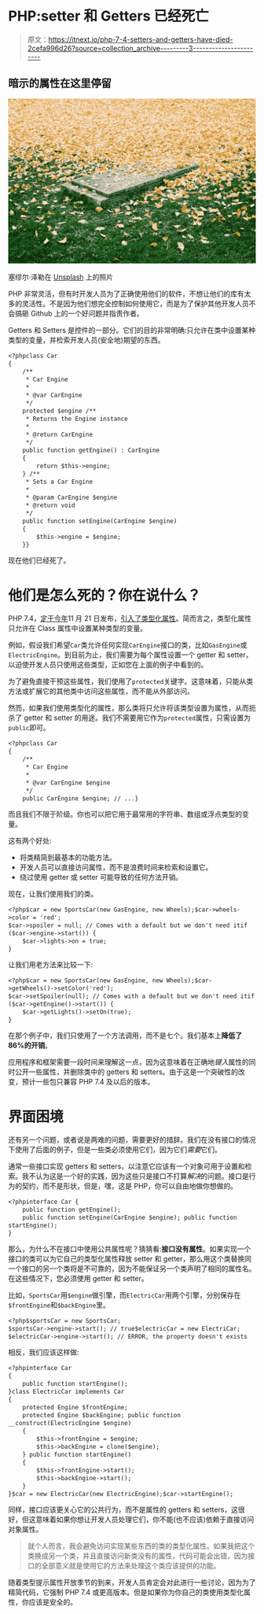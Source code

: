 # PHP:setter 和 Getters 已经死亡

> 原文：<https://itnext.io/php-7-4-setters-and-getters-have-died-2cefa996d26?source=collection_archive---------3----------------------->

## 暗示的属性在这里停留

![](img/1c8e6b4fbe8119306064e3d61b9567be.png)

塞缪尔·泽勒在 [Unsplash](https://unsplash.com?utm_source=medium&utm_medium=referral) 上的照片

PHP 非常灵活，但有时开发人员为了正确使用他们的软件，不想让他们的库有太多的灵活性。不是因为他们想完全控制如何使用它，而是为了保护其他开发人员不会搞砸 Github 上的一个好问题并指责作者。

Getters 和 Setters 是控件的一部分。它们的目的非常明确:只允许在类中设置某种类型的变量，并检索开发人员(安全地)期望的东西。

```
<?phpclass Car
{
    /**
     * Car Engine
     *
     * @var CarEngine
     */
    protected $engine /**
     * Returns the Engine instance
     *
     * @return CarEngine
     */
    public function getEngine() : CarEngine
    {
        return $this->engine;
    } /**
     * Sets a Car Engine
     *
     * @param CarEngine $engine
     * @return void
     */
    public function setEngine(CarEngine $engine)
    {
        $this->engine = $engine;
    }}
```

现在他们已经死了。

# 他们是怎么死的？你在说什么？

PHP 7.4，[定于今年](https://wiki.php.net/todo/php74)11 月 21 日发布，[引入了类型化属性](https://wiki.php.net/rfc/typed_properties_v2)。简而言之，类型化属性只允许在 Class 属性中设置某种类型的变量。

例如，假设我们希望`Car`类允许任何实现`CarEngine`接口的类，比如`GasEngine`或`ElectricEngine`。到目前为止，我们需要为每个属性设置一个 getter 和 setter，以迫使开发人员只使用这些类型，正如您在上面的例子中看到的。

为了避免直接干预这些属性，我们使用了`protected`关键字。这意味着，只能从类方法或扩展它的其他类中访问这些属性，而不能从外部访问。

然而，如果我们使用类型化的属性，那么类将只允许将该类型设置为属性，从而扼杀了 getter 和 setter 的用途。我们不需要用它作为`protected`属性，只需设置为`public`即可。

```
<?phpclass Car
{
    /**
     * Car Engine
     *
     * @var CarEngine $engine
     */
    public CarEngine $engine; // ...}
```

而且我们不限于阶级。你也可以把它用于最常用的字符串、数组或浮点类型的变量。

这有两个好处:

*   将类精简到最基本的功能方法。
*   开发人员可以直接访问属性，而不是浪费时间来检索和设置它。
*   绕过使用 getter 或 setter 可能导致的任何方法开销。

现在，让我们使用我们的类。

```
<?php$car = new SportsCar(new GasEngine, new Wheels);$car->wheels->color = 'red';
$car->spoiler = null; // Comes with a default but we don't need itif ($car->engine->start()) {
    $car->lights->on = true;
}
```

让我们用老方法来比较一下:

```
<?php$car = new SportsCar(new GasEngine, new Wheels);$car->getWheels()->setColor('red');
$car->setSpoiler(null); // Comes with a default but we don't need itif ($car->getEngine()->start()) {
    $car->getLights()->setOn(true);
}
```

在那个例子中，我们只使用了一个方法调用，而不是七个。我们基本上**降低了 86%的开销**。

应用程序和框架需要一段时间来理解这一点，因为这意味着在正确地*键入*属性的同时公开一些属性，并删除类中的 getters 和 setters。由于这是一个突破性的改变，预计一些包只兼容 PHP 7.4 及以后的版本。

# 界面困境

还有另一个问题，或者说是两难的问题，需要更好的措辞。我们在没有接口的情况下使用了后面的例子，但是一些类必须使用它们，因为它们*需要*它们。

通常一些接口实现 getters 和 setters，以注意它应该有一个对象可用于设置和检索。我不认为这是一个好的实践，因为这些只是接口不打算*解决*的问题。接口是行为的契约，而不是形状，但是，嘿，这是 PHP，你可以自由地做你想做的。

```
<?phpinterface Car {
    public function getEngine();
    public function setEngine(CarEngine $engine); public function startEngine();
}
```

那么，为什么不在接口中使用公共属性呢？猜猜看:**接口没有属性**。如果实现一个接口的类可以为它自己的类型化属性释放 setter 和 getter，那么用这个类替换同一个接口的另一个类将是不可靠的，因为不能保证另一个类声明了相同的属性名。在这些情况下，您必须使用 getter 和 setter。

比如，`SportsCar`用`$engine`做引擎，而`ElectricCar`用两个引擎，分别保存在`$frontEngine`和`$backEngine`里。

```
<?php$sportsCar = new SportsCar;
$sportsCar->engine->start(); // true$electricCar = new ElectriCar;
$electricCar->engine->start(); // ERROR, the property doesn't exists
```

相反，我们应该这样做:

```
<?phpinterface Car
{
    public function startEngine();
}class ElectricCar implements Car
{
    protected Engine $frontEngine;
    protected Engine $backEngine; public function __construct(ElectricEngine $engine)
    {
        $this->frontEngine = $engine;
        $this->backEngine = clone($engine);
    } public function startEngine()
    {
        $this->frontEngine->start();
        $this->backEngine->start();
    }
}$car = new ElectricCar(new ElectricEngine);$car->startEngine();
```

同样，接口应该更关心它的公共行为，而不是属性的 getters 和 setters，这很好，但这意味着如果你想让开发人员处理它们，你不能(也不应该)依赖于直接访问对象属性。

> 就个人而言，我会避免访问实现某些东西的类的类型化属性。如果我把这个类换成另一个类，并且直接访问新类没有的属性，代码可能会出错，因为接口的全部意义就是使用它的方法来处理这个类应该提供的功能。

随着类型提示属性开放季节的到来，开发人员肯定会对此进行一些讨论，因为为了精简代码，它强制 PHP 7.4 或更高版本。但是如果你为你自己的类使用类型化属性，你应该是安全的。